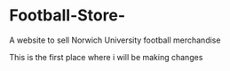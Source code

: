 # Football-Store-
A website to sell Norwich University football merchandise 

This is the first place where i will be making changes 

